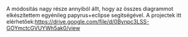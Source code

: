 A módosítás nagy része annyiból állt, hogy az összes diagrammot elkészítettem egyénileg papyrus+eclipse segitségével. A projectek itt elérhetőek:https://drive.google.com/file/d/0Bynpc3LSS-GOYmctcGVUYWh5ak0/view
